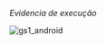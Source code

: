 *Evidencia de execução*

![gs1_android](https://github.com/user-attachments/assets/aa504808-4e7f-4163-bdd1-0cd826d43b9e)
